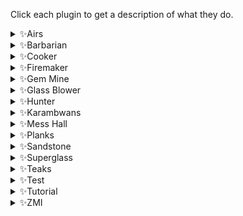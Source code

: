 Click each plugin to get a description of what they do.

<details>
  <summary>✨Airs</summary>
 
***
   
Requirements:
```
* 1 Runecrafting
* Air Talisman or Tiara
* Rune or Pure Essence
* (Optional) Stamina Potions
```

Functionality:
```
Crafts air runes or tiaras.
Walks from Falador east bank to the altar and back.
``` 

***
   
</details>

<details>
  <summary>✨Barbarian</summary>
  
***
  
Requirements:
```
* 20 Fishing
* 15 Cooking
* Fly fishing rod
* Feathers
```

Functionality:
```
Fly fishes trout and salmon at Barbarian village.
Uses the fire to cook the fish.
Drops the fish and repeats.
```  

***
  
</details>

<details>
  <summary>✨Cooker</summary>
  
***
  
Requirements:
```
* Raw food or giant seaweed
* Cooking level for your chosen item
* Tai Bwo Wannai quest for Karambwans
```

Functionality:
```
Cooks raw food at any bank and range/fire.
Rogues' Den is supported.
Giant Seaweed is supported.
```  

***
  
</details>

<details>
  <summary>✨Firemaker</summary>
  
***
  
Requirements:
```
* Tinderbox and logs
* (Optional) Fire and law runes
* (Optional) Staff giving air runes
```

Functionality:
```
Creates lines of fires starting from Varrock West bank.
Teleports you to the Varrock fountain.
Or alternatively, walks you to Varrock fountain.
```  

***
  
</details>

<details>
  <summary>✨Gem Mine</summary>
  
***
  
Requirements:
```
* Pickaxe equipped
* Hard Karamja Diary
```

Functionality:
```
Mines gem rocks underneath Shilo Village.
Deposits gems in the diary bank chest.
```  

***

</details>


<details>
  <summary>✨Glass Blower</summary>
    
***
  
Requirements:
```
* Glassblowing pipe
* Molten glass
```

Functionality:
```
Blows various glass items for you.
Start near a bank booth or the Grand Exchange.
``` 

***
   
</details>

<details>
  <summary>✨Hunter</summary>
  
***
  
Requirements:
```
* (Birds) Bird traps
* (Salamanders) Small fishing nets and rope
* (Falconry) Coins
* Make sure you have plenty of traps with you
```

Functionality:
```
* (Birds) Catches low level birds.
* (Salamanders) Catches Swamp Lizards or Red Salamanders.
* (Falconry) Catches kebbits at the Falconry.
```  

***
  
</details>

<details>
  <summary>✨Karambwans</summary>
  
***
  
Requirements:
```
* Tai Bwo Wannai quest
* 65 Fishing
* Karambwan vessel
* Raw karambwanji
* Lost City quest
* Fairy tale II started (access to Fairy Rings unlocked)
```

Functionality:
```
Catches Karambwans off the shore of Karamja.
Uses fairy rings to teleport to Zanaris.
Banks Karambwans in Zanaris then travels back to Karamja.
```  

***
  
</details>


<details>
  <summary>✨Mess Hall</summary>
  
***
  
Requirements:
```
* 45% Hosidius favour
* 20 Cooking
* Empty inventory
```

Functionality:
```
Creates dishes at the Hosidius Mess Hall.
Hops worlds to ensure maximum points.
```  

***
  
</details>

<details>
  <summary>✨Planks</summary>
  
***
  
Requirements:
```
* POH with a demon butler
* Bell-pull
* Coins
* Teleport runes
* Logs
```

Functionality:
```
Start on a PVP world next to the Camelot Castle bank chest.
Teleports to POH and uses butler to make planks.
IMPORTANT: Ensure your private chat is off.
```  

Setup: [Link to Planks setup guide](https://github.com/Elli-tt/el-plugins/wiki/planks:-setup-guide)
```
This plugin has a setup guide, click the above link to access it.
```  

***
  
</details>

<details>
  <summary>✨Sandstone</summary>
  
***
  
Requirements:
```
* Pickaxe
* Coins
* (Optional) Humidify runes
* (Optional) Waterskins
```

Functionality:
```
Mines sandstone in the desert quarry.
Deposits sandstone in the grinder.
Casts humidify when out of waterskin sips.
```  

***
  
</details>

<details>
  <summary>✨Superglass</summary>
  
***
  
Requirements:
```
* 78 Magic
* Lunar Diplomacy quest
* Giant seaweed
* Buckets of sandstone
* Astral runes
* Staff of air and tome of fire
* OR smoke battlestaff
```

Functionality:
```
Withdraws seaweed and sand from your bank.
Casts the superglass make spell.
Banks your molten glass.
Picks up any excess glass from the ground.
```  

Setup: [Link to Superglass setup guide](https://github.com/Elli-tt/el-plugins/wiki/superglassmaker:-setup-guide)
```
This plugin has a setup guide, click the above link to access it.
```  

***
  
</details>

<details>
  <summary>✨Teaks</summary>
  
***
  
Requirements:
```
* Bone Voyage quest
* 35 Farming
* 70 Agility
* Fully grown trees in the patches
* Bank fully restored in the camp
```

Functionality:
```
Cuts your teak or mahogany trees on fossil island.
Banks or drops the logs gained.
Picks up bird's nests.
``` 

***
   
</details>

<details>
  <summary>✨Test</summary>
  
***
  
Requirements:
```
* 
```

Functionality:
```

```  

***
  
</details>

<details>
  <summary>✨Tutorial</summary>
  
***
  
Requirements:
```
* An already registered account on the RS website
```

Functionality:
```
Completes tutorial island for you.
Ironman modes are supported.
Custom bank pin supported.
``` 

***
   
</details>

<details>
  <summary>✨ZMI</summary>
  
***
  
Requirements:
```
* 50 Runecrafting
* 71 Magic
* Lunar Diplomacy quest
* Small, medium and large essence pouches
* Pure, rune or daeyalt essence
* Food
* Stamina potions (1)
* Various rune and stave combinations
* Rune pouch
```

Functionality:
```
Crafts runes at the Ourania altar.
Supports staminas and eating.
Supports daeyalt essence.
Supports dropping runes. (unstable)
```  

Setup: [Link to ZMI setup guide](https://github.com/Elli-tt/el-plugins/wiki/ouraniaaltar:-setup-guide)
```
This plugin has a setup guide, click the above link to access it.
```  

***
  
</details>